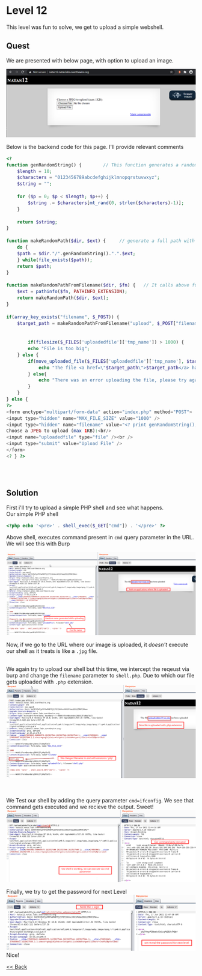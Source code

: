 # Level 12
This level was fun to solve, we get to upload a simple webshell.

## Quest
We are presented with below page, with option to upload an image.

![Level 12 Image](./images/Level12.png)

Below is the backend code for this page. I'll provide relevant comments
```php
<? 
function genRandomString() {        // This function generates a random 10 digit string
    $length = 10;
    $characters = "0123456789abcdefghijklmnopqrstuvwxyz";
    $string = "";    

    for ($p = 0; $p < $length; $p++) {
        $string .= $characters[mt_rand(0, strlen($characters)-1)];
    }

    return $string;
}

function makeRandomPath($dir, $ext) {     // generate a full path with 2 input parameters
    do {
    $path = $dir."/".genRandomString().".".$ext;
    } while(file_exists($path));
    return $path;
}

function makeRandomPathFromFilename($dir, $fn) {   // It calls above function, with extension like jpg
    $ext = pathinfo($fn, PATHINFO_EXTENSION);
    return makeRandomPath($dir, $ext);
}

if(array_key_exists("filename", $_POST)) {   
    $target_path = makeRandomPathFromFilename("upload", $_POST["filename"]);   // returns full path starting with 'upload' directory


        if(filesize($_FILES['uploadedfile']['tmp_name']) > 1000) {
        echo "File is too big";
    } else {
        if(move_uploaded_file($_FILES['uploadedfile']['tmp_name'], $target_path)) {
            echo "The file <a href=\"$target_path\">$target_path</a> has been uploaded";
        } else{
            echo "There was an error uploading the file, please try again!";
        }
    }
} else {
?>
<form enctype="multipart/form-data" action="index.php" method="POST">
<input type="hidden" name="MAX_FILE_SIZE" value="1000" />
<input type="hidden" name="filename" value="<? print genRandomString(); ?>.jpg" />    // Set a random value of filename with .jpg extension
Choose a JPEG to upload (max 1KB):<br/>
<input name="uploadedfile" type="file" /><br />
<input type="submit" value="Upload File" />
</form>
<? } ?>
```

<br/><br/>

## Solution
First i'll try to upload a simple PHP shell and see what happens.<br/>
Our simple PHP shell
```php
<?php echo '<pre>' . shell_exec($_GET["cmd"]) . '</pre>' ?>
```
Above shell, executes command present in `cmd` query parameter in the URL.<br/>
We will see this with Burp

![Level 12 Solution](./images/Level12_solution.png)

Now, if we go to the URL where our image is uploaded, it *doesn't* execute our shell as it treats is like a `.jpg` file.
<br/><br/>

We again try to upload our shell but this time, we intercept the reqeust via burp and change the `filename` parameter to `shell.php`. Due to which our file gets uploaded with `.php` extension.
![Level 12.1 Solution](./images/Level12.1_solution.png)

<br/><br/>
We Test our shell by adding the query parameter `cmd=ifconfig`. We see that command gets executed and we recieve the output. Sweet!
![Level 12.2 Solution](./images/Level12.2_solution.png)
<br/>

Finally, we try to get the password for next Level
![Level 12.3 Solution](./images/Level12.3_solution.png)
<span id=green>Nice!</span>
<br/>

[<< Back](https://grey-fish.github.io/Natas/index.html)
